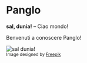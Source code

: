 # Panglo

**sal, dunia!**
– Ciao mondo!

Benvenuti a conoscere Panglo!

![](http://www.panglo.info/grafe/halo_dunia.png "sal dunia!")  
<small>Image designed by [Freepik](http://www.freepik.com)</small>
